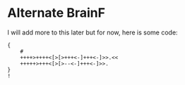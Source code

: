 # Alternate BrainF

I will add more to this later but for now, here is some code:

```brainf
{
    #
    ++++>++++<[>[>+++<-]+++<-]>>.<<
    +++++>+++<[>[>--<-]+++<-]>>.
}
!
```
